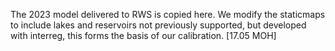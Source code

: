 The 2023 model delivered to RWS is copied here. We modify the staticmaps to include lakes and reservoirs not previously supported, 
but developed with interreg, this forms the basis of our calibration. [17.05 MOH]